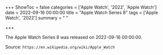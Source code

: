 +++
ShowToc = false
categories = ['Apple Watch', '2022', 'Apple Watch']
date = 2022-09-16 00:00:00
title = "Apple Watch Series 8"
tags = ['Apple Watch', '2022']
summary = " "

+++

The Apple Watch Series 8 was released on 2022-09-16 00:00:00.

Source: `https://en.wikipedia.org/wiki/Apple_Watch`


